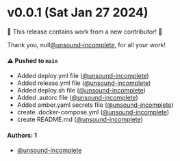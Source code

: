 # v0.0.1 (Sat Jan 27 2024)

:tada: This release contains work from a new contributor! :tada:

Thank you, null[@unsound-incomplete](https://github.com/unsound-incomplete), for all your work!

#### ⚠️ Pushed to `main`

- Added deploy.yml file ([@unsound-incomplete](https://github.com/unsound-incomplete))
- Added release.yml file ([@unsound-incomplete](https://github.com/unsound-incomplete))
- Added deploy.sh file ([@unsound-incomplete](https://github.com/unsound-incomplete))
- Added .autorc file ([@unsound-incomplete](https://github.com/unsound-incomplete))
- Added amber.yaml secrets file ([@unsound-incomplete](https://github.com/unsound-incomplete))
- create .docker-compose.yml ([@unsound-incomplete](https://github.com/unsound-incomplete))
- create README.md ([@unsound-incomplete](https://github.com/unsound-incomplete))

#### Authors: 1

- [@unsound-incomplete](https://github.com/unsound-incomplete)
